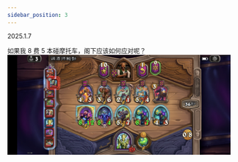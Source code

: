 ```yaml
---
sidebar_position: 3
---
```


2025.1.7

如果我 8 费 5 本碰摩托车，阁下应该如何应对呢？  
![alt text](338bef716a2d2983b53e8bcfd5d0487a.jpg)

